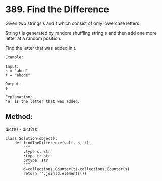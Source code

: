 # 389. Find the Difference

Given two strings s and t which consist of only lowercase letters.

String t is generated by random shuffling string s and then add one more letter at a random position.

Find the letter that was added in t.

    Example:

    Input:
    s = "abcd"
    t = "abcde"
    
    Output:
    e
    
    Explanation:
    'e' is the letter that was added.
    
## Method:

dict1() - dict2():

    class Solution(object):
        def findTheDifference(self, s, t):
            """
            :type s: str
            :type t: str
            :rtype: str
            """
            d=collections.Counter(t)-collections.Counter(s)
            return ''.join(d.elements())